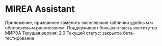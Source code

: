# MIREA Assistant
Приложение, призванное заменить экселевские таблички удобным и обновляемым расписанием. 
Поддерживает большую часть институтов МИРЭА
Текущая версия: 2.0
Текущий статус: закрытое бета-тестирование
